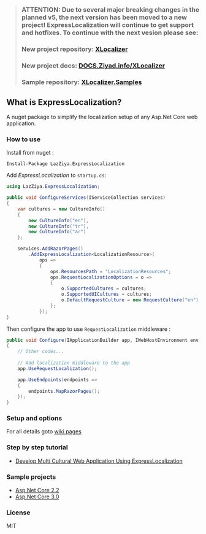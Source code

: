 ##

> ### ATTENTION: Due to several major breaking changes in the planned v5, the next version has been moved to a new project! ExpressLocalization will continue to get support and hotfixes. To continue with the next vesion please see:
> ### New project repository: [XLocalizer](https://github.com/LazZiya/XLocalizer)
> ### New project docs: [DOCS.Ziyad.info/XLocalizer](http://docs.ziyad.info/)
> ### Sample repository: [XLocalizer.Samples](https://github.com/LazZiya/XLocalizer.Samples)

##

## What is ExpressLocalization? 
A nuget package to simplify the localization setup of any Asp.Net Core web application.

### How to use
Install from nuget :
````
Install-Package LazZiya.ExpressLocalization
````

Add _ExpressLocalization_ to `startup.cs`:
````cs
using LazZiya.ExpressLocalization;

public void ConfigureServices(IServiceCollection services)
{    
    var cultures = new CultureInfo[]
    {
        new CultureInfo("en"),
        new CultureInfo("tr"),
        new CultureInfo("ar")
    };

    services.AddRazorPages()
        .AddExpressLocalization<LocalizationResource>(
            ops =>
            {
                ops.ResourcesPath = "LocalizationResources";
                ops.RequestLocalizationOptions = o =>
                {
                    o.SupportedCultures = cultures;
                    o.SupportedUICultures = cultures;
                    o.DefaultRequestCulture = new RequestCulture("en");
                };
            });
}
````

Then configure the app to use `RequestLocalization` middleware :
````cs
public void Configure(IApplicationBuilder app, IWebHostEnvironment env)
{
    // Other codes...
    
    // Add localization middleware to the app
    app.UseRequestLocalization();

    app.UseEndpoints(endpoints =>
    {
        endpoints.MapRazorPages();
    });
}
````

### Setup and options
For all details goto [wiki pages](https://github.com/LazZiya/ExpressLocalization/wiki)

### Step by step tutorial 
 * [Develop Multi Cultural Web Application Using ExpressLocalization](https://www.codeproject.com/Articles/5061604/Developing-Multicultural-ASP-NET-Core-3-2-1-Projec)

### Sample projects
 * [Asp.Net Core 2.2](https://github.com/LazZiya/ExpressLocalizationSample)
 * [Asp.Net Core 3.0](https://github.com/LazZiya/ExpressLocalizationSampleCore3)

### License
MIT
